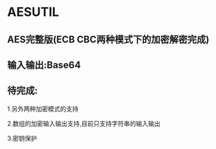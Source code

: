 # AESUTIL
AES完整版(ECB CBC两种模式下的加密解密完成)
----
输入输出:Base64
----
待完成:
----
1.另外两种加密模式的支持

2.数组的加密输入输出支持,目前只支持字符串的输入输出

3.密钥保护

